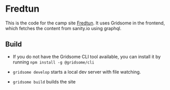 # Fredtun
This is the code for the camp site [Fredtun](http://fredtunleirsted.no). It uses Gridsome in the frontend,
which fetches the content from sanity.io using graphql. 
 
## Build
* If you do not have the Gridsome CLI tool available, you can install it by running ```npm install -g @gridsome/cli```

* ```gridsome develop``` starts a local dev server with file watching.

* ```gridsome build``` builds the site
